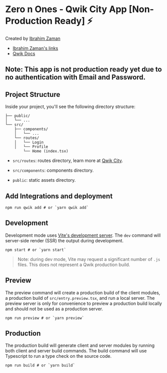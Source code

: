# Zero n Ones - Qwik City App [Non-Production Ready] ⚡️

Created by [Ibrahim Zaman](mailto:AbrahimZaman3@gmail.com)

- [Ibrahim Zaman's links](https://tiles.bio/abrahimzaman360)
- [Qwik Docs](https://qwik.builder.io/)

Note:
This app is not production ready yet due to no authentication with Email and Password.
---

## Project Structure

Inside your project, you'll see the following directory structure:

```
├── public/
│   └── ...
└── src/
    ├── components/
    │   └── ...
    └── routes/
    │   └── Login
    │   └── Profile 
        └── Home (index.tsx)
```

- `src/routes`: routes directory, learn more at [Qwik City](https://qwik.builder.io/docs/qwikcity/).

- `src/components`: components directory.

- `public`: static assets directory.

## Add Integrations and deployment

```shell
npm run qwik add # or `yarn qwik add`
```

## Development

Development mode uses [Vite's development server](https://vitejs.dev/). The `dev` command will server-side render (SSR) the output during development.

```shell
npm start # or `yarn start`
```

> Note: during dev mode, Vite may request a significant number of `.js` files. This does not represent a Qwik production build.

## Preview

The preview command will create a production build of the client modules, a production build of `src/entry.preview.tsx`, and run a local server. The preview server is only for convenience to preview a production build locally and should not be used as a production server.

```shell
npm run preview # or `yarn preview`
```

## Production

The production build will generate client and server modules by running both client and server build commands. The build command will use Typescript to run a type check on the source code.

```shell
npm run build # or `yarn build`
```
